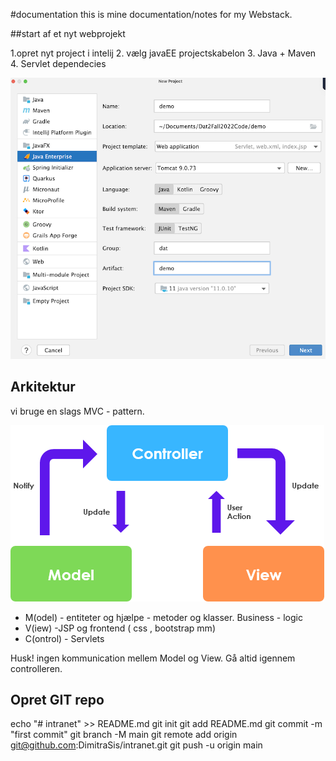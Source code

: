 #documentation
this is mine documentation/notes for my Webstack. 

##start af et nyt webprojekt

1.opret nyt project i intelij
2. vælg javaEE projectskabelon
3. Java + Maven
4. Servlet dependecies

![img.png](img.png)

## Arkitektur

vi bruge en slags MVC - pattern.

![img_1.png](img_1.png)

- M(odel) - entiteter og hjælpe - metoder og klasser. Business - logic
- V(iew) -JSP og frontend ( css , bootstrap mm)
- C(ontrol) - Servlets

Husk! ingen kommunication mellem Model og View. Gå altid igennem controlleren.

## Opret GIT repo

echo "# intranet" >> README.md
git init
git add README.md
git commit -m "first commit"
git branch -M main
git remote add origin git@github.com:DimitraSis/intranet.git
git push -u origin main